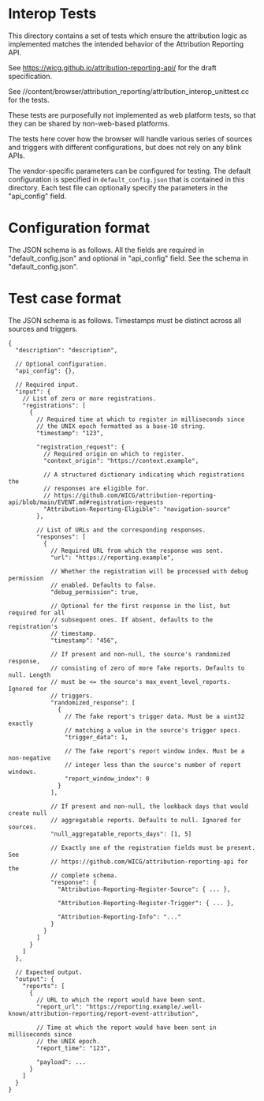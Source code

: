 # Interop Tests

This directory contains a set of tests which ensure the attribution logic as
implemented matches the intended behavior of the Attribution Reporting API.

See https://wicg.github.io/attribution-reporting-api/ for the draft specification.

See //content/browser/attribution_reporting/attribution_interop_unittest.cc
for the tests.

These tests are purposefully not implemented as web platform tests, so that
they can be shared by non-web-based platforms.

The tests here cover how the browser will handle various series of sources and
triggers with different configurations, but does not rely on any blink APIs.

The vendor-specific parameters can be configured for testing. The default
configuration is specified in `default_config.json` that is contained in this
directory. Each test file can optionally specify the parameters in the
"api_config" field.

# Configuration format

The JSON schema is as follows. All the fields are required in "default_config.json"
and optional in "api_config" field. See the schema in "default_config.json".

# Test case format

The JSON schema is as follows. Timestamps must be distinct across all sources
and triggers.

```jsonc
{
  "description": "description",

  // Optional configuration.
  "api_config": {},

  // Required input.
  "input": {
    // List of zero or more registrations.
    "registrations": [
      {
        // Required time at which to register in milliseconds since
        // the UNIX epoch formatted as a base-10 string.
        "timestamp": "123",

        "registration_request": {
          // Required origin on which to register.
          "context_origin": "https://context.example",

          // A structured dictionary indicating which registrations the
          // responses are eligible for.
          // https://github.com/WICG/attribution-reporting-api/blob/main/EVENT.md#registration-requests
          "Attribution-Reporting-Eligible": "navigation-source"
        },

        // List of URLs and the corresponding responses.
        "responses": [
          {
            // Required URL from which the response was sent.
            "url": "https://reporting.example",

            // Whether the registration will be processed with debug permission
            // enabled. Defaults to false.
            "debug_permission": true,

            // Optional for the first response in the list, but required for all
            // subsequent ones. If absent, defaults to the registration's
            // timestamp.
            "timestamp": "456",

            // If present and non-null, the source's randomized response,
            // consisting of zero of more fake reports. Defaults to null. Length
            // must be <= the source's max_event_level_reports. Ignored for
            // triggers.
            "randomized_response": [
              {
                // The fake report's trigger data. Must be a uint32 exactly
                // matching a value in the source's trigger specs.
                "trigger_data": 1,

                // The fake report's report window index. Must be a non-negative
                // integer less than the source's number of report windows.
                "report_window_index": 0
              }
            ],

            // If present and non-null, the lookback days that would create null
            // aggregatable reports. Defaults to null. Ignored for sources.
            "null_aggregatable_reports_days": [1, 5]

            // Exactly one of the registration fields must be present. See
            // https://github.com/WICG/attribution-reporting-api for the
            // complete schema.
            "response": {
              "Attribution-Reporting-Register-Source": { ... },

              "Attribution-Reporting-Register-Trigger": { ... },

              "Attribution-Reporting-Info": "..."
            }
          }
        ]
      }
    ]
  },

  // Expected output.
  "output": {
    "reports": [
      {
        // URL to which the report would have been sent.
        "report_url": "https://reporting.example/.well-known/attribution-reporting/report-event-attribution",

        // Time at which the report would have been sent in milliseconds since
        // the UNIX epoch.
        "report_time": "123",

        "payload": ...
      }
    ]
  }
}
```
